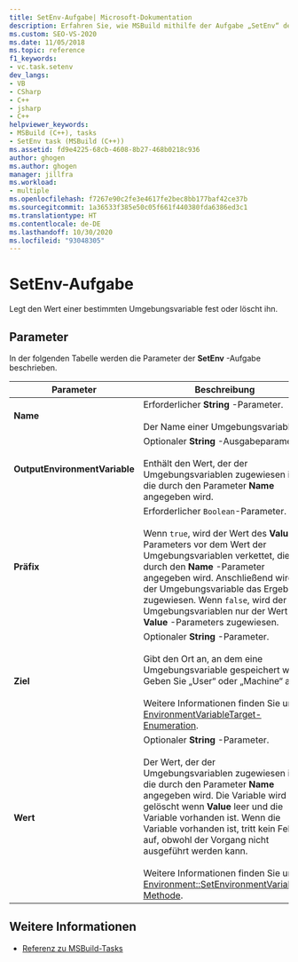 ```yaml
---
title: SetEnv-Aufgabe| Microsoft-Dokumentation
description: Erfahren Sie, wie MSBuild mithilfe der Aufgabe „SetEnv“ den Wert einer angegebenen Umgebungsvariable festlegt oder löscht.
ms.custom: SEO-VS-2020
ms.date: 11/05/2018
ms.topic: reference
f1_keywords:
- vc.task.setenv
dev_langs:
- VB
- CSharp
- C++
- jsharp
- C++
helpviewer_keywords:
- MSBuild (C++), tasks
- SetEnv task (MSBuild (C++))
ms.assetid: fd9e4225-68cb-4608-8b27-468b0218c936
author: ghogen
ms.author: ghogen
manager: jillfra
ms.workload:
- multiple
ms.openlocfilehash: f7267e90c2fe3e4617fe2bec8bb177baf42ce37b
ms.sourcegitcommit: 1a36533f385e50c05f661f440380fda6386ed3c1
ms.translationtype: HT
ms.contentlocale: de-DE
ms.lasthandoff: 10/30/2020
ms.locfileid: "93048305"
---
```

# <a name="setenv-task"></a>SetEnv-Aufgabe

Legt den Wert einer bestimmten Umgebungsvariable fest oder löscht ihn.

## <a name="parameters"></a>Parameter

 In der folgenden Tabelle werden die Parameter der **SetEnv** -Aufgabe beschrieben.

|Parameter|Beschreibung|
|---------------|-----------------|
|**Name**|Erforderlicher **String** -Parameter.<br /><br /> Der Name einer Umgebungsvariablen.|
|**OutputEnvironmentVariable**|Optionaler **String** -Ausgabeparameter.<br /><br /> Enthält den Wert, der der Umgebungsvariablen zugewiesen ist, die durch den Parameter **Name** angegeben wird.|
|**Präfix**|Erforderlicher `Boolean`-Parameter.<br /><br /> Wenn `true`, wird der Wert des **Value** -Parameters vor dem Wert der Umgebungsvariablen verkettet, die durch den **Name** -Parameter angegeben wird. Anschließend wird der Umgebungsvariable das Ergebnis zugewiesen. Wenn `false`, wird der Umgebungsvariablen nur der Wert des **Value** -Parameters zugewiesen.|
|**Ziel**|Optionaler **String** -Parameter.<br /><br /> Gibt den Ort an, an dem eine Umgebungsvariable gespeichert wird. Geben Sie „User“ oder „Machine“ an.<br /><br /> Weitere Informationen finden Sie unter [EnvironmentVariableTarget-Enumeration](xref:System.EnvironmentVariableTarget).|
|**Wert**|Optionaler **String** -Parameter.<br /><br /> Der Wert, der der Umgebungsvariablen zugewiesen ist, die durch den Parameter **Name** angegeben wird. Die Variable wird gelöscht wenn **Value** leer und die Variable vorhanden ist. Wenn die Variable vorhanden ist, tritt kein Fehler auf, obwohl der Vorgang nicht ausgeführt werden kann.<br /><br /> Weitere Informationen finden Sie unter [Environment::SetEnvironmentVariable-Methode](xref:System.Environment.SetEnvironmentVariable%2A).|

## <a name="see-also"></a>Weitere Informationen

- [Referenz zu MSBuild-Tasks](../msbuild/msbuild-task-reference.md)
